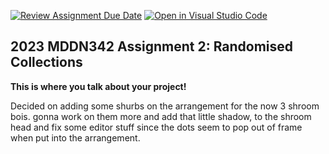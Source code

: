 [![Review Assignment Due Date](https://classroom.github.com/assets/deadline-readme-button-8d59dc4de5201274e310e4c54b9627a8934c3b88527886e3b421487c677d23eb.svg)](https://classroom.github.com/a/TMOxyln0)
[![Open in Visual Studio Code](https://classroom.github.com/assets/open-in-vscode-c66648af7eb3fe8bc4f294546bfd86ef473780cde1dea487d3c4ff354943c9ae.svg)](https://classroom.github.com/online_ide?assignment_repo_id=10726633&assignment_repo_type=AssignmentRepo)
## 2023 MDDN342 Assignment 2: Randomised Collections
**This is where you talk about your project!**

Decided on adding some shurbs on the arrangement for the now 3 shroom bois. gonna work on them more and add that little shadow, to the shroom head and fix some editor stuff since the dots seem to pop out of frame when put into the arrangement.
